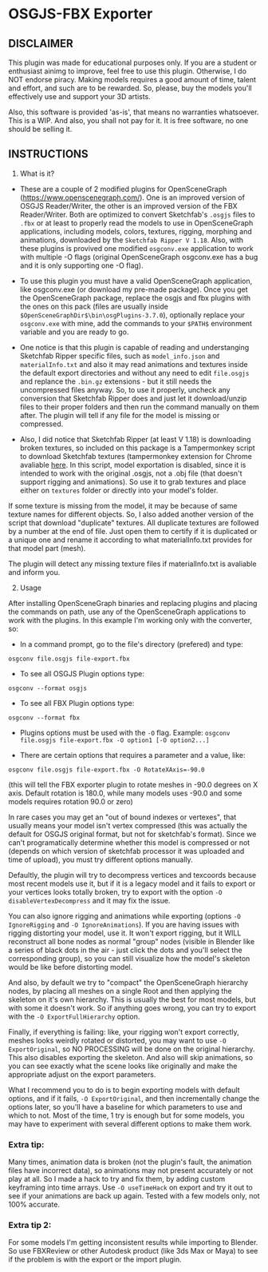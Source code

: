 # OSGJS-FBX Exporter

## DISCLAIMER

This plugin was made for educational purposes only. If you are a student or enthusiast ainimg to improve, feel free to use this plugin. Otherwise, I do NOT endorse piracy. Making models requires a good amount of time, talent and effort, and such are to be rewarded. So, please, buy the models you'll effectively use and support your 3D artists.

Also, this software is provided 'as-is', that means no warranties whatsoever. This is a WIP. And also, you shall not pay for it. It is free software, no one should be selling it.

## INSTRUCTIONS

1. What is it?
- These are a couple of 2 modified plugins for OpenSceneGraph (https://www.openscenegraph.com/). One is an improved version of OSGJS Reader/Writer, the other is an improved version of the FBX Reader/Writer. Both are optimized to convert Sketchfab's `.osgjs` files to `.fbx` or at least to properly read the models to use in OpenSceneGraph applications, including models, colors, textures, rigging, morphing and animations, downloaded by the `Sketchfab Ripper V 1.18`. Also, with these plugins is provived one  modified `osgconv.exe` application to work with multiple -O flags (original OpenSceneGraph osgconv.exe has a bug and it is only supporting one -O flag).

- To use this plugin you must have a valid OpenSceneGraph application, like osgconv.exe (or download my pre-made package). Once you get the OpenSceneGraph package, replace the osgjs and fbx plugins with the ones on this pack (files are usually inside `$OpenSceneGraphDir$\bin\osgPlugins-3.7.0`), optionally replace your `osgconv.exe` with mine, add the commands to your `$PATH$` environment variable and you are ready to go.

- One notice is that this plugin is capable of reading and understanging Sketchfab Ripper specific files, such as `model_info.json` and `materialInfo.txt` and also it may read animations and textures inside the default export directories and without any need to edit `file.osgjs` and replance the `.bin.gz` extensions - but it still needs the uncompressed files anyway. So, to use it properly, uncheck any conversion that Sketchfab Ripper does and just let it download/unzip files to their proper folders and then run the command manually on them after. The plugin will tell if any file for the model is missing or compressed.

- Also, I did notice that Sketchfab Ripper (at least V 1.18) is downloading broken textures, so included on this package is a Tampermonkey script to download Sketchfab textures (tampermonkey extension for Chrome avaliable [here](https://chromewebstore.google.com/detail/tampermonkey/dhdgffkkebhmkfjojejmpbldmpobfkfo?hl=pt-BR). In this script, model exportation is disabled, since it is intended to work with the original .osgjs, not a .obj file (that doesn't support rigging and animations). So use it to grab textures and place either on `textures` folder or directly into your model's folder. 

If some texture is missing from the model, it may be because of same texture names for different objects. So, I also added another version of the script that download "duplicate" textures. All duplicate textures are followed by a number at the end of file. Just open them to certify if it is duplicated or a unique one and rename it according to what materialInfo.txt provides for that model part (mesh).

The plugin will detect any missing texture files if materialInfo.txt is avaliable and inform you.


2. Usage

After installing OpenSceneGraph binaries and replacing plugins and placing the commands on path, use any of the OpenSceneGraph applications to work with the plugins. In this example I'm working only with the converter, so:

- In a command prompt, go to the file's directory (prefered) and type:
```
osgconv file.osgjs file-export.fbx
```

- To see all OSGJS Plugin options type:
```
osgconv --format osgjs
```

- To see all FBX Plugin options type:
```
osgconv --format fbx
```

- Plugins options must be used with the `-O` flag. Example: `osgconv file.osgjs file-export.fbx -O option1 [-O option2...]`

- There are certain options that requires a parameter and a value, like: 
```
osgconv file.osgjs file-export.fbx -O RotateXAxis=-90.0
```
(this will tell the FBX exporter plugin to rotate meshes in -90.0 degrees on X axis. Default rotation is 180.0, while many models uses -90.0 and some models requires rotation 90.0 or zero)

In rare cases you may get an "out of bound indexes or vertexes", that usually means your model isn't vertex compressed (this was actually the default for OSGJS original format, but not for sketchfab's format). Since we can't programatically determine whether this model is compressed or not (depends on which version of sketchfab processor it was uploaded and time of upload), you must try different options manually.

Defaultly, the plugin will try to decompress vertices and texcoords because most recent models use it, but if it is a legacy model and it fails to export or your vertices looks totally broken, try to export with the option `-O disableVertexDecompress` and it may fix the issue.

You can also ignore rigging and animations while exporting (options `-O IgnoreRigging` and `-O IgnoreAnimations`). If you are having issues with rigging distorting your model, use it. It won't export rigging, but it WILL reconstruct all bone nodes as normal "group" nodes (visible in Blender like a series of black dots in the air - just click the dots and you'll select the corresponding group), so you can still visualize how the model's skeleton would be like before distorting model.

And also, by default we try to "compact" the OpenSceneGraph hierarchy nodes, by placing all meshes on a single Root and then applying the skeleton on it's own hierarchy. This is usually the best for most models, but with some it doesn't work. So if anything goes wrong, you can try to export with the `-O ExportFullHierarchy` option.

Finally, if everything is failing: like, your rigging won't export correctly, meshes looks weirdly rotated or distorted, you may want to use `-O ExportOriginal`, so NO PROCESSING will be done on the original hierarchy. This also disables exporting the skeleton. And also will skip animations, so you can see exactly what the scene looks like originally and make the appropriate adjust on the export parameters.

What I recommend you to do is to begin exporting models with default options, and if it fails, `-O ExportOriginal`, and then incrementally change the options later, so you'll have a baseline for which parameters to use and which to not. Most of the time, 1 try is enough but for some models, you may have to experiment with several different options to make them work.

### Extra tip:

Many times, animation data is broken (not the plugin's fault, the animation files have incorrect data), so animations may not present accurately or not play at all. So I made a hack to try and fix them, by adding custom keyframing into time arrays. Use `-O useTimeHack` on export and try it out to see if your animations are back up again. Tested with a few models only, not 100% accurate.

### Extra tip 2:

For some models I'm getting inconsistent results while importing to Blender. So use FBXReview or other Autodesk product (like 3ds Max or Maya) to see if the problem is with the export or the import plugin.

